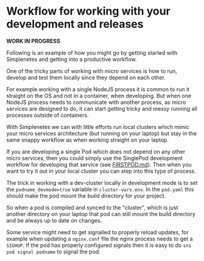 # Workflow for working with your development and releases

**WORK IN PROGRESS**

Following is an example of how you might go by getting started with Simplenetes and getting into a productive workflow.

One of the tricky parts of working with micro services is how to run, develop and test them locally since they depend on each other.

For example working with a single NodeJS process it is common to run it straight on the OS and not in a container, when developing. But when one NodeJS process needs to communicate with another process, as micro services are designed to do, it can start getting tricky and messy running all processes outside of containers.

With Simplenetes we can with little efforts run local clusters which mimic your micro services architecture (but running on your laptop) but stay in the same snappy workflow as when working straight on your laptop.

If you are developing a single Pod which does not depend on any other micro services, then you could simply use the SinglePod development workflow for developing that service (see [FIRSTPOD.md](FIRSTPOD.md)). Then when you want to try it out in your local cluster you can step into this type of process.

The trick in working with a dev-cluster locally in development mode is to set the `podname_devmode=true` variable in `cluster-vars.env`. In the `pod.yaml` this should make the pod mount the build directory for your project.

So when a pod is compiled and synced to the "cluster", which is just another directory on your laptop that pod can still mount the build directory and be always up to date on changes.

Some service might need to get signalled to properly reload updates, for example when updating a `nginx.conf` file the nginx process needs to get a `SIGHUP`. If the pod has properly configured signals then it is easy to do `sns pod signal podname` to signal the pod.
